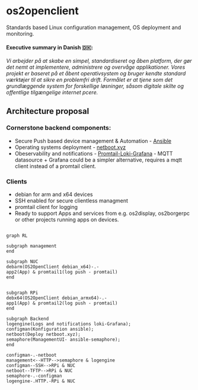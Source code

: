 # os2openclient
Standards based Linux configuration management, OS deployment and monitoring.

#### Executive summary in Danish 🇩🇰:
*Vi arbejder på at skabe en simpel, standardiseret og åben platform, der gør det nemt at implementere, administrere og overvåge applikationer. Vores projekt er baseret på et åbent operativsystem og bruger kendte standard værktøjer til at sikre en problemfri drift. Formålet er at tjene som det grundlæggende system for forskellige løsninger, såsom digitale skilte og offentlige tilgængelige internet pcere.*

## Architecture proposal

### Cornerstone backend components:
- Secure Push based device management & Automation - [Ansible](https://www.ansible.com/overview/how-ansible-works)
- Operating systems deployment  - [netboot.xyz](https://netboot.xyz/docs)
- Obeservability and notifications - [Promtail-Loki-Grafana](https://grafana.com/oss/loki/) - MQTT datasource + Grafana could be a simpler alternative, requires a mqtt client instead of a promtail client.

### Clients
- debian for arm and x64 devices
- SSH enabled for secure clientless managment
- promtail client for logging
- Ready to support Apps and services from e.g. os2display, os2borgerpc or other projects running apps on devices. 

```mermaid

graph RL

subgraph management
end

subgraph NUC
debarm(OS2OpenClient debian_x64)-.-
app2(App) & promtail1(log push - promtail)
end


subgraph RPi
debx64(OS2OpenClient debian_armx64)-.-
app1(App) & promtail2(log push - promtail)
end

subgraph Backend
logengine(Logs and notifications loki-Grafana);
configman(Konfiguration ansible);
netboot(Deploy netboot.xyz);
semaphore(ManagementUI- ansible-semaphore);
end

configman-.-netboot
management<--HTTP-->semaphore & logengine
configman--SSH-->RPi & NUC
netboot--TFTP-->RPi & NUC
semaphore-.-configman
logengine-.HTTP.-RPi & NUC

```
